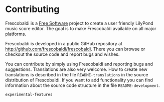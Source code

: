 # Contributing

Frescobaldi is a [Free Software](http://www.gnu.org/philosophy/free-sw.html)
project to create a user friendly LilyPond music score editor.
The goal is to make Frescobaldi available on all major platforms.

Frescobaldi is developed in a public GitHub repository at
http://github.com/frescobaldi/frescobaldi.  There you can browse or checkout the
source code and report bugs and wishes.

You can contribute by simply using Frescobaldi and reporting bugs and suggestions.
Translations are also very welcome. How to create new translations is described
in the file `README-translations` in the source distribution of Frescobaldi.
If you want to add functionality you can find information about the source code
structure in the file `README-development`.

```{seealso}
experimental-features
```
